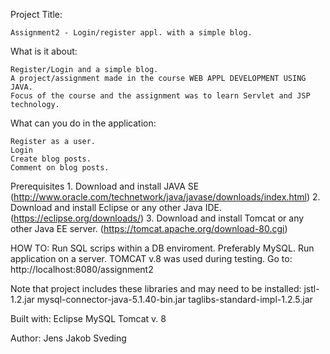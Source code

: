 
Project Title:

    Assignment2 - Login/register appl. with a simple blog. 
    
What is it about:

    Register/Login and a simple blog.
    A project/assignment made in the course WEB APPL DEVELOPMENT USING JAVA.
    Focus of the course and the assignment was to learn Servlet and JSP technology.

What can you do in the application:

    Register as a user.
    Login
    Create blog posts.
    Comment on blog posts. 

Prerequisites
    1. Download and install JAVA SE (http://www.oracle.com/technetwork/java/javase/downloads/index.html)
    2. Download and install Eclipse or any other Java IDE. (https://eclipse.org/downloads/)
    3. Download and install Tomcat or any other Java EE server. (https://tomcat.apache.org/download-80.cgi)


HOW TO:
    Run SQL scrips within a DB enviroment. Preferably MySQL.
    Run application on a server. TOMCAT v.8 was used during testing.
    Go to: http://localhost:8080/assignment2


Note that project includes these libraries and may need to be installed:
    jstl-1.2.jar
    mysql-connector-java-5.1.40-bin.jar
    taglibs-standard-impl-1.2.5.jar
    
    
Built with:
    Eclipse
    MySQL
    Tomcat v. 8
    
Author:
    Jens Jakob Sveding
    
